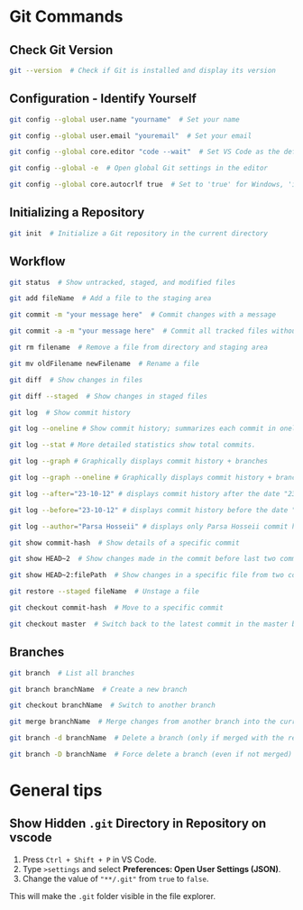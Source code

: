# Git Commands

## Check Git Version
```sh
git --version  # Check if Git is installed and display its version
```

## Configuration - Identify Yourself
```sh
git config --global user.name "yourname"  # Set your name

git config --global user.email "youremail"  # Set your email

git config --global core.editor "code --wait"  # Set VS Code as the default editor

git config --global -e  # Open global Git settings in the editor

git config --global core.autocrlf true  # Set to 'true' for Windows, 'input' for macOS/Linux
```

## Initializing a Repository
```sh
git init  # Initialize a Git repository in the current directory
```

## Workflow
```sh
git status  # Show untracked, staged, and modified files

git add fileName  # Add a file to the staging area

git commit -m "your message here"  # Commit changes with a message

git commit -a -m "your message here"  # Commit all tracked files without staging

git rm filename  # Remove a file from directory and staging area

git mv oldFilename newFilename  # Rename a file

git diff  # Show changes in files

git diff --staged  # Show changes in staged files

git log  # Show commit history

git log --oneline # Show commit history; summarizes each commit in oneline

git log --stat # More detailed statistics show total commits.

git log --graph # Graphically displays commit history + branches

git log --graph --oneline # Graphically displays commit history + branches; summarizes each commit in oneline

git log --after="23-10-12" # displays commit history after the date "23-10-12"

git log --before="23-10-12" # displays commit history before the date "23-10-12"

git log --author="Parsa Hosseii" # displays only Parsa Hosseii commit history

git show commit-hash  # Show details of a specific commit

git show HEAD~2  # Show changes made in the commit before last two commits

git show HEAD~2:filePath  # Show changes in a specific file from two commits before

git restore --staged fileName  # Unstage a file

git checkout commit-hash  # Move to a specific commit

git checkout master  # Switch back to the latest commit in the master branch
```

## Branches
```sh
git branch  # List all branches

git branch branchName  # Create a new branch

git checkout branchName  # Switch to another branch

git merge branchName  # Merge changes from another branch into the current branch

git branch -d branchName  # Delete a branch (only if merged with the remote branch)

git branch -D branchName  # Force delete a branch (even if not merged)
```
# General tips

## Show Hidden `.git` Directory in Repository on vscode
1. Press `Ctrl + Shift + P` in VS Code.
2. Type `>settings` and select **Preferences: Open User Settings (JSON)**.
3. Change the value of `"**/.git"` from `true` to `false`.

This will make the `.git` folder visible in the file explorer.
